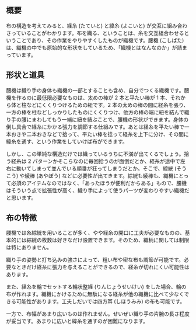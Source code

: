 ## 概要

布の構造を考えてみると、経糸 (たていと) と緯糸 (よこいと) が交互に組み合わさっていることがわかります。布を織る、ということは、糸を交互組合わせるということであり、その作業をやりやすくしたものが織機です。腰機 (こしばた) は、織機の中でも原始的な形状をしているため、「織機とはなんなのか」が詰まっています。

## 形状と道具

腰機は織り手の身体も織機の一部とすることも含め、自分でつくる織機です。腰機を作るのに最低限必要なものは、太めの棒が 2 本と平たい棒が 1 本、それから体と柱などにくくりつけるための紐です。2 本の太めの棒の間に経糸を張り、一方の棒を柱などしっかりしたものにくくりつけ、他方の棒の端に紐を結んで織り手の腰にまわしてもう一端に紐を結ぶことで、腰機の形状ができます。身体の倒し具合で経糸にかかる張力を調節する仕組みです。あとは経糸を平たい棒で一本おきや二本おきなどで拾って、平たい棒を捻って経糸を上下に分け、その間に緯糸を通す、という作業をしていけば布ができます。

しかし、この単純な構造だけでは織っているうちに不満が出てくるでしょう。拾う経糸は 2 パターンかそこらなのに毎回拾うのが面倒だとか、経糸が途中で左右に動いてしまって並んでいる順番が狂ってしまうだとか。そこで、綜絖 (そうこう) や綾棒 (あやぼう) などに必要性が出てきます。綜絖も綾棒も、織機にとって必須のアイテムなのではなく、「あったほうが便利だからある」もので、腰機はそういう点で拡張性が高く、織り手によって使うパーツが変わりやすい織機だと思います。

## 布の特徴

腰機では糸綜絖を用いることが多く、やや経糸の開口に工夫が必要なものの、基本的には綜絖の枚数は好きなだけ設置できます。そのため、織柄に関しては制限は特にありません。

織り手の姿勢と打ち込みの強さによって、粗い布や密な布も調節が可能です。必要なときだけ経糸に張力を与えることができるので、経糸が切れにくい可能性はあります。

また、経糸を輪でセットする輪状整経 (りんじょうせいけい) をした場合、輪の布が作れます。織機にかけるために無駄になる経糸が他の織機に比べて少なくできる可能性があります。工夫しだいでは四方耳 (しほうみみ) の布も可能です。

一方で、布幅があまり広いものは作れません。せいぜい織り手の片腕の長さ程度が妥当です。あまりに広いと緯糸を通すのが困難になります。
